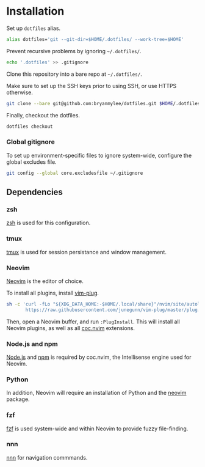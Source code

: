 # Installation

Set up `dotfiles` alias.

```bash
alias dotfiles='git --git-dir=$HOME/.dotfiles/ --work-tree=$HOME'
```

Prevent recursive problems by ignoring `~/.dotfiles/`.

```bash
echo '.dotfiles' >> .gitignore
```

Clone this repository into a bare repo at `~/.dotfiles/`.

Make sure to set up the SSH keys prior to using SSH, or use HTTPS otherwise.

```bash
git clone --bare git@github.com:bryanmylee/dotfiles.git $HOME/.dotfiles
```

Finally, checkout the dotfiles.

```bash
dotfiles checkout
```

### Global gitignore

To set up environment-specific files to ignore system-wide, configure the global excludes file.

```bash
git config --global core.excludesfile ~/.gitignore
```

## Dependencies

### zsh

[zsh](http://zsh.sourceforge.net) is used for this configuration.

### tmux

[tmux](https://github.com/tmux/tmux/wiki) is used for session persistance and window management.

### Neovim

[Neovim](https://neovim.io) is the editor of choice.

To install all plugins, install [vim-plug](https://github.com/junegunn/vim-plug).

```bash
sh -c 'curl -fLo "${XDG_DATA_HOME:-$HOME/.local/share}"/nvim/site/autoload/plug.vim --create-dirs \
       https://raw.githubusercontent.com/junegunn/vim-plug/master/plug.vim'
```

Then, open a Neovim buffer, and run `:PlugInstall`. This will install all Neovim plugins, as well as all [coc.nvim](https://github.com/neoclide/coc.nvim) extensions.

### Node.js and npm

[Node.js](https://nodejs.org/en/) and [npm](https://www.npmjs.com) is required by coc.nvim, the Intellisense engine used for Neovim.

### Python

In addition, Neovim will require an installation of Python and the [neovim](https://pypi.org/project/neovim/) package.

### fzf

[fzf](https://github.com/junegunn/fzf) is used system-wide and within Neovim to provide fuzzy file-finding.

### nnn

[nnn](https://github.com/jarun/nnn) for navigation commmands.

